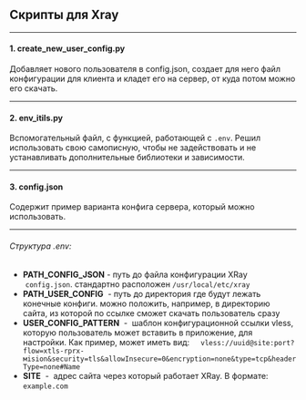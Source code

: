 ## Скрипты для Xray

-------------------------------------------------------------------------------
#### 1. create_new_user_config.py

Добавляет нового пользователя в config.json, создает для него файл конфигурации для клиента и кладет его на сервер, от куда потом можно его скачать.

-------------------------------------------------------------------------------
#### 2. env_itils.py

Вспомогательный файл, с функцией, работающей с `.env`. Решил использовать свою самописную, чтобы не задействовать и не устанавливать дополнительные библиотеки и зависимости. 

-------------------------------------------------------------------------------
#### 3. config.json

Содержит пример варианта конфига сервера, который можно использовать. 

-------------------------------------------------------------------------------
###### Структура .env:
- **PATH_CONFIG_JSON** - путь до файла конфигурации XRay  `config.json`. стандартно расположен `/usr/local/etc/xray`
- **PATH_USER_CONFIG**  - путь до директория где будут лежать конечные конфиги. можно положить, например, в директорию сайта, из которой по ссылке сможет скачать пользователь сразу
- **USER_CONFIG_PATTERN**  -  шаблон конфигурационной ссылки vless, которую пользователь может вставить в приложение, для настройки. Как пример, может иметь вид:  
  `vless://uuid@site:port?flow=xtls-rprx-мision&security=tls&allowInsecure=0&encryption=none&type=tcp&headerType=none#Name`
- **SITE**  -  адрес сайта через который работает XRay. В формате: `example.com`

